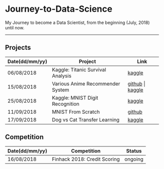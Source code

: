# Journey-to-Data-Science
My Journey to become a Data Scientist, from the beginning (July, 2018) until now.

---
## Projects

Date(dd/mm/yy) | Project | Link
---- | ------- | ----
06/08/2018 | Kaggle: Titanic Survival Analysis | [kaggle](https://www.kaggle.com/varian97/titanic-survival-analysis/notebook)
15/08/2018 | Various Anime Recommender System | [github](https://github.com/varian97/Anime-Recommender-System) \| [kaggle](https://www.kaggle.com/varian97/item-based-collaborative-filtering)
25/08/2018 | Kaggle: MNIST Digit Recognition | [kaggle](https://www.kaggle.com/varian97/keras-basic-pipeline)
11/09/2018 | MNIST From Scratch | [github](https://github.com/varian97/MNIST-Recognizer-from-Scratch)
17/09/2018 | Dog vs Cat Transfer Learning | [kaggle](https://www.kaggle.com/varian97/keras-comparing-vgg16-vgg19-and-inceptionv3)

## Competition
Date(dd/mm/yy) | Competition | Status
---- | ------- | ----
16/08/2018 | Finhack 2018: Credit Scoring | ongoing
